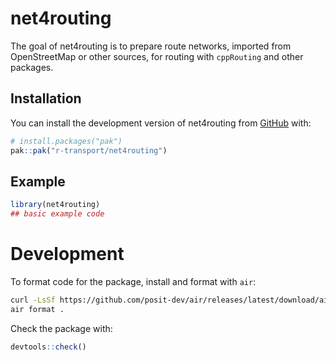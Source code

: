 
<!-- README.md is generated from README.Rmd. Please edit that file -->

# net4routing

<!-- badges: start -->

<!-- badges: end -->

The goal of net4routing is to prepare route networks, imported from
OpenStreetMap or other sources, for routing with `cppRouting` and other
packages.

## Installation

You can install the development version of net4routing from
[GitHub](https://github.com/) with:

``` r
# install.packages("pak")
pak::pak("r-transport/net4routing")
```

## Example

``` r
library(net4routing)
## basic example code
```

# Development

To format code for the package, install and format with `air`:

``` sh
curl -LsSf https://github.com/posit-dev/air/releases/latest/download/air-installer.sh | sh
air format .
```

Check the package with:

``` r
devtools::check()
```
